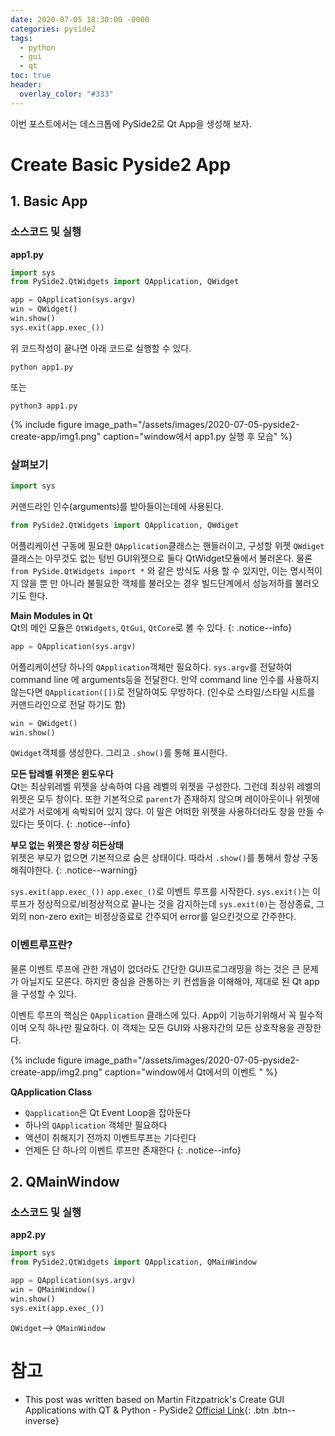 ```yaml
---
date: 2020-07-05 18:30:00 -0000
categories: pyside2
tags:
  - python
  - gui
  - qt
toc: true
header:
  overlay_color: "#333"
---
```


이번 포스트에서는 데스크톱에 PySide2로 Qt App을 생성해 보자.

# Create Basic Pyside2 App
## 1. Basic App
### 소스코드 및 실행
**app1.py**
```python
import sys
from PySide2.QtWidgets import QApplication, QWidget

app = QApplication(sys.argv)
win = QWidget()
win.show()
sys.exit(app.exec_())
```

위 코드작성이 끝나면 아래 코드로 실행할 수 있다.
```
python app1.py
```
또는
```
python3 app1.py
```

{% include figure image_path="/assets/images/2020-07-05-pyside2-create-app/img1.png" caption="window에서 app1.py 실행 후 모습" %}

### 살펴보기
```python 
import sys
```  
  커맨드라인 인수(arguments)를 받아들이는데에 사용된다.

```python
from PySide2.QtWidgets import QApplication, QWdiget
```  
  어플리케이션 구동에 필요한 `QApplication`클래스는 핸들러이고, 구성할 위젯 `QWdiget` 클래스는 아무것도 없는 텅빈 GUI위젯으로 둘다 QtWidget모듈에서 불러온다. 물론 `from PySide.QtWidgets import *` 와 같은 방식도 사용 할 수 있지만, 이는 명시적이지 않을 뿐 만 아니라 불필요한 객체를 불러오는 경우 빌드단계에서 성능저하를 불러오기도 한다.
  
**Main Modules in Qt**  
Qt의 메인 모듈은 `QtWidgets`, `QtGui`, `QtCore`로 볼 수 있다.
{: .notice--info}

```python
app = QApplication(sys.argv)
```  
  어플리케이션당 하나의 `QApplication`객체만 필요하다. `sys.argv`를 전달하여 command line 에 arguments등을 전달한다. 만약 command line 인수를 사용하지 않는다면 `QApplication([])`로 전달하여도 무방하다. (인수로 스타일/스타일 시트를 커맨드라인으로 전달 하기도 함)
  
```python
win = QWidget()
win.show()
```
  `QWidget`객체를 생성한다. 그리고 `.show()`를 통해 표시한다.

**모든 탑레벨 위젯은 윈도우다**  
Qt는 최상위레벨 위젯을 상속하여 다음 레벨의 위젯을 구성한다. 그런데 최상위 레벨의 위젯은 모두 창이다. 또한 기본적으로 `parent`가 존재하지 않으며 레이아웃이나 위젯에 서로가 서로에게 속박되어 있지 않다. 이 말은 어떠한 위젯을 사용하더라도 창을 만들 수 있다는 뜻이다.
{: .notice--info}

**부모 없는 위젯은 항상 히든상태**  
위젯은 부모가 없으면 기본적으로 숨은 상태이다. 따라서 `.show()`를 통해서 항상 구동해줘야한다.
{: .notice--warning}

```sys.exit(app.exec_())```
`app.exec_()`로 이벤트 루프를 시작한다. `sys.exit()`는 이 루프가 정상적으로/비정상적으로 끝나는 것을 감지하는데 `sys.exit(0)`는 정상종료, 그 외의 non-zero exit는 비정상종료로 간주되어 error를 일으킨것으로 간주한다.

### 이벤트루프란?
물론 이벤트 루프에 관한 개념이 없더라도 간단한 GUI프로그래밍을 하는 것은 큰 문제가 아닐지도 모른다. 하지만 중심을 관통하는 키 컨셉들을 이해해야, 제대로 된 Qt app을 구성할 수 있다. 

이벤트 루프의 핵심은 `QApplication` 클래스에 있다. App이 기능하기위해서 꼭 필수적이며 오직 하나만 필요하다. 이 객체는 모든 GUI와 사용자간의 모든 상호작용을 관장한다.


{% include figure image_path="/assets/images/2020-07-05-pyside2-create-app/img2.png" caption="window에서 Qt에서의 이벤트 " %}

**QApplication Class**  
+ `Qapplication`은 Qt Event Loop을 잡아둔다  
+ 하나의 `QApplication` 객체만 필요하다  
+ 액션이 취해지기 전까지 이벤트루프는 기다린다  
+ 언제든 단 하나의 이벤트 루프만 존재한다
{: .notice--info}

## 2. QMainWindow
### 소스코드 및 실행
**app2.py**
```python
import sys
from PySide2.QtWidgets import QApplication, QMainWindow

app = QApplication(sys.argv)
win = QMainWindow()
win.show()
sys.exit(app.exec_())
```
`QWidget`--> `QMainWindow`
# 참고
* This post was written based on Martin Fitzpatrick's Create GUI Applications with QT & Python - PySide2 [Official Link](www.learnpyqt.com){: .btn .btn--inverse}
